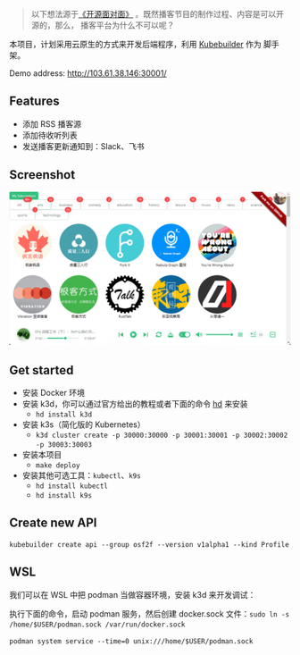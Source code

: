 > 以下想法源于[《开源面对面》](https://github.com/opensource-f2f/episode) 。既然播客节目的制作过程、内容是可以开源的，那么，
> 播客平台为什么不可以呢？

本项目，计划采用云原生的方式来开发后端程序，利用 [Kubebuilder](https://github.com/kubernetes-sigs/kubebuilder) 作为
脚手架。

Demo address: http://103.61.38.146:30001/

## Features
* 添加 RSS 播客源
* 添加待收听列表
* 发送播客更新通知到：Slack、飞书

## Screenshot

<img src="./ui/static/open-podcasts-screenshot.png"></img>

## Get started

* 安装 Docker 环境
* 安装 k3d，你可以通过官方给出的教程或者下面的命令 [hd](https://github.com/LinuxSuRen/http-downloader/) 来安装
  * `hd install k3d`
* 安装 k3s（简化版的 Kubernetes）
  * `k3d cluster create -p 30000:30000 -p 30001:30001 -p 30002:30002 -p 30003:30003`
* 安装本项目
  * `make deploy`
* 安装其他可选工具：`kubectl`、`k9s`
  * `hd install kubectl`
  * `hd install k9s`

## Create new API

```shell
kubebuilder create api --group osf2f --version v1alpha1 --kind Profile
```

## WSL

我们可以在 WSL 中把 podman 当做容器环境，安装 k3d 来开发调试：

执行下面的命令，启动 podman 服务，然后创建 docker.sock 文件：`sudo ln -s /home/$USER/podman.sock /var/run/docker.sock`

```shell
podman system service --time=0 unix:///home/$USER/podman.sock
```
